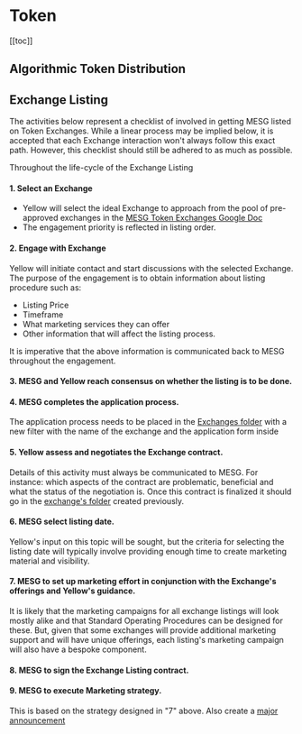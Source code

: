 # Token

[[toc]]

## Algorithmic Token Distribution

## Exchange Listing
The activities below represent a checklist of involved in getting MESG listed on Token Exchanges.
While a linear process may be implied below, it is accepted that each Exchange interaction won't always follow this exact path. However, this checklist should still be adhered to as much as possible.

Throughout the life-cycle of the Exchange Listing 

####  1. Select an Exchange

-  Yellow will select the ideal Exchange to approach from the pool of pre-approved exchanges in the [MESG Token Exchanges Google Doc](https://docs.google.com/spreadsheets/d/1Ks4YaVGldGDJd73k9IcMx2EDUfKJiKZlHcLBfPDe3mA/edit#gid=0)
-  The engagement priority is reflected in listing order.

#### 2. Engage with Exchange

Yellow will initiate contact and start discussions with the selected Exchange. The purpose of the engagement is to obtain information about listing procedure such as: 

- Listing Price
- Timeframe
- What marketing services they can offer
- Other information that will affect the listing process.

It is imperative that the above information is communicated back to MESG throughout the engagement.

#### 3. MESG and Yellow reach consensus on whether the listing is to be done.

#### 4. MESG completes the application process.

The application process needs to be placed in the [Exchanges folder](https://drive.google.com/drive/folders/1iRfsJhYntvceBhZnALdW7ckImbSART7j) with a new filter with the name of the exchange and the application form inside

#### 5. Yellow assess and negotiates the Exchange contract. 

Details of this activity must always be communicated to MESG. For instance: which aspects of the contract are problematic, beneficial and what the status of the negotiation is. 
Once this contract is finalized it should go in the [exchange's folder](https://drive.google.com/drive/folders/1iRfsJhYntvceBhZnALdW7ckImbSART7j) created previously.

#### 6. MESG select listing date.

Yellow's input on this topic will be sought, but the criteria for selecting the listing date will typically involve providing enough time to create marketing material and visibility.

#### 7. MESG to set up marketing effort in conjunction with the Exchange's offerings and Yellow's guidance.

It is likely that the marketing campaigns for all exchange listings will look mostly alike and that Standard Operating Procedures can be designed for these. But, given that some exchanges will provide additional marketing support and will have unique offerings, each listing's marketing campaign will also have a bespoke component.

#### 8. MESG to sign the Exchange Listing contract.

#### 9. MESG to execute Marketing strategy.

This is based on the strategy designed in "7" above.
Also create a [major announcement](/marketing/#announcements-on-social-media)


